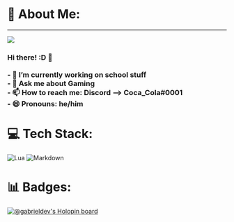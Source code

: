 # 💫 About Me:
---
[![](https://visitcount.itsvg.in/api?id=gabrieldoesdev&icon=2&color=4)](https://visitcount.itsvg.in)

### Hi there! :D 👋<br><br>- 🔭 I’m currently working on school stuff<br>- 💬 Ask me about Gaming<br>- 📫 How to reach me: Discord --> Coca_Cola#0001<br>- 😄 Pronouns: he/him<br>


# 💻 Tech Stack:
![Lua](https://img.shields.io/badge/lua-%232C2D72.svg?style=for-the-badge&logo=lua&logoColor=white) ![Markdown](https://img.shields.io/badge/markdown-%23000000.svg?style=for-the-badge&logo=markdown&logoColor=white)
# 📊 Badges:

[![@gabrieldev's Holopin board](https://holopin.io/api/user/board?user=gabrieldev)](https://holopin.io/@gabrieldev)
